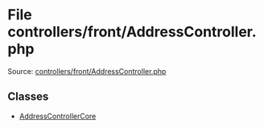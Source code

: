 File controllers/front/AddressController.php
=========

Source: [controllers/front/AddressController.php](https://github.com/PrestaShop/PrestaShop/blob/1.5.6.2/controllers/front/AddressController.php)


Classes
-------

* [AddressControllerCore](class.AddressControllerCore.md)

